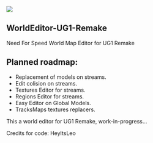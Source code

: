 ![](https://cdn.discordapp.com/attachments/1115623795097616464/1129972624626298900/68747470733a2f2f63646e2e646973636f72646170702e636f6d2f6174746163686d656e74732f313132363037313439303637373332353836352f313132393735383635303139383637313338302f4e462d312e706e67_copia.png)
## WorldEditor-UG1-Remake
Need For Speed World Map Editor for UG1 Remake

## Planned roadmap:
- Replacement of models on streams.
- Edit colision on streams.
- Textures Editor for streams.
- Regions Editor for streams.
- Easy Editor on Global Models.
- TracksMaps textures replacers.

This a world editor for UG1 Remake,
work-in-progress...

Credits for code:
HeyItsLeo
